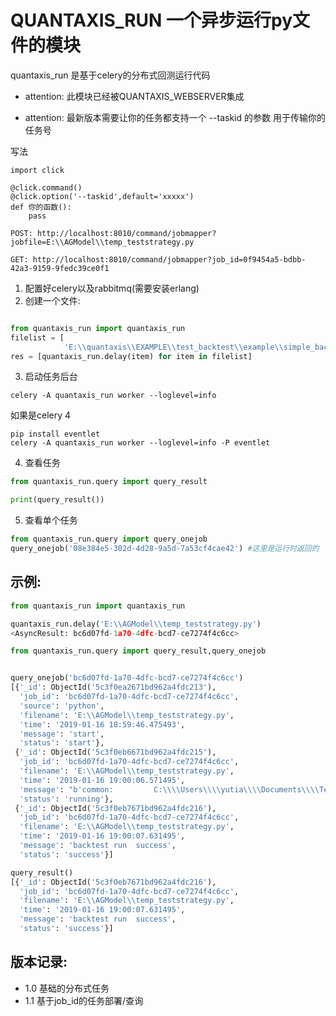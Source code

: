 # QUANTAXIS_RUN 一个异步运行py文件的模块

quantaxis_run 是基于celery的分布式回测运行代码

- attention: 此模块已经被QUANTAXIS_WEBSERVER集成

- attention: 最新版本需要让你的任务都支持一个 --taskid 的参数 用于传输你的任务号

写法

```
import click

@click.command()
@click.option('--taskid',default='xxxxx')
def 你的函数():
    pass
```


```
POST: http://localhost:8010/command/jobmapper?jobfile=E:\\AGModel\\temp_teststrategy.py

GET: http://localhost:8010/command/jobmapper?job_id=0f9454a5-bdbb-42a3-9159-9fedc39ce0f1
```

1. 配置好celery以及rabbitmq(需要安装erlang)
2. 创建一个文件:

```python

from quantaxis_run import quantaxis_run
filelist = [
            'E:\\quantaxis\\EXAMPLE\\test_backtest\\example\\simple_backtest_day.py']
res = [quantaxis_run.delay(item) for item in filelist]

```


3. 启动任务后台

```
celery -A quantaxis_run worker --loglevel=info
```

如果是celery 4

```
pip install eventlet
celery -A quantaxis_run worker --loglevel=info -P eventlet
```

4. 查看任务

```python
from quantaxis_run.query import query_result

print(query_result())

```
5. 查看单个任务
```python
from quantaxis_run.query import query_onejob
query_onejob('08e384e5-302d-4d28-9a5d-7a53cf4cae42') #这里是运行时返回的
```


## 示例:
```python
from quantaxis_run import quantaxis_run

quantaxis_run.delay('E:\\AGModel\\temp_teststrategy.py')
<AsyncResult: bc6d07fd-1a70-4dfc-bcd7-ce7274f4c6cc>

from quantaxis_run.query import query_result,query_onejob


query_onejob('bc6d07fd-1a70-4dfc-bcd7-ce7274f4c6cc')
[{'_id': ObjectId('5c3f0ea2671bd962a4fdc213'),
  'job_id': 'bc6d07fd-1a70-4dfc-bcd7-ce7274f4c6cc',
  'source': 'python',
  'filename': 'E:\\AGModel\\temp_teststrategy.py',
  'time': '2019-01-16 18:59:46.475493',
  'message': 'start',
  'status': 'start'},
 {'_id': ObjectId('5c3f0eb6671bd962a4fdc215'),
  'job_id': 'bc6d07fd-1a70-4dfc-bcd7-ce7274f4c6cc',
  'filename': 'E:\\AGModel\\temp_teststrategy.py',
  'time': '2019-01-16 19:00:06.571495',
  'message': "b'common:         C:\\\\Users\\\\yutia\\\\Documents\\\\Tencent Files\\\\279336410\\\\FileRecv'",
  'status': 'running'},
 {'_id': ObjectId('5c3f0eb7671bd962a4fdc216'),
  'job_id': 'bc6d07fd-1a70-4dfc-bcd7-ce7274f4c6cc',
  'filename': 'E:\\AGModel\\temp_teststrategy.py',
  'time': '2019-01-16 19:00:07.631495',
  'message': 'backtest run  success',
  'status': 'success'}]

query_result()
[{'_id': ObjectId('5c3f0eb7671bd962a4fdc216'),
  'job_id': 'bc6d07fd-1a70-4dfc-bcd7-ce7274f4c6cc',
  'filename': 'E:\\AGModel\\temp_teststrategy.py',
  'time': '2019-01-16 19:00:07.631495',
  'message': 'backtest run  success',
  'status': 'success'}]

```


## 版本记录:

- 1.0 基础的分布式任务
- 1.1 基于job_id的任务部署/查询

